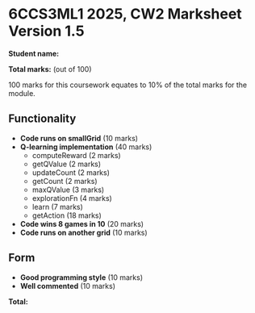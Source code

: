# 6CCS3ML1 2025, CW2 Marksheet Version 1.5

**Student name:**  

**Total marks:** (out of 100)  

100 marks for this coursework equates to 10% of the total marks for the module.

## Functionality

- **Code runs on smallGrid** (10 marks)  
- **Q-learning implementation** (40 marks)  
  - computeReward (2 marks)  
  - getQValue (2 marks)  
  - updateCount (2 marks)  
  - getCount (2 marks)  
  - maxQValue (3 marks)  
  - explorationFn (4 marks)  
  - learn (7 marks)  
  - getAction (18 marks)  
- **Code wins 8 games in 10** (20 marks)  
- **Code runs on another grid** (10 marks)  

## Form

- **Good programming style** (10 marks)  
- **Well commented** (10 marks)  

**Total:**  
